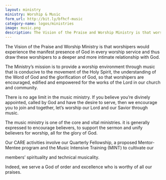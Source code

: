 ```yaml
---
layout: ministry
ministry: Worship & Music
form_url: http://bit.ly/bfhcf-music
category-name: logos/ministries
image: music.png
description: The Vision of the Praise and Worship Ministry is that worshipers would experience the manifest presence of God in every worship service and thus draw these worshipers to a deeper and more intimate relationship with God.
---
```

 
The Vision of the Praise and Worship Ministry is that worshipers would
experience the manifest presence of God in every worship service and thus
draw these worshipers to a deeper and more intimate relationship with God.

The Ministry’s mission is to provide a worship environment through music that
is conducive to the movement of the Holy Spirit, the understanding of the
Word of God and the glorification of God, so that worshipers are encouraged,
edified and empowered for the works of the Lord in our church and community.

There is no age limit in the music ministry. If you believe you’re divinely
appointed, called by God and have the desire to serve, then we encourage
you to join and together, let’s worship our Lord and our Savior through music.

The music ministry is one of the core and vital ministries. it is generally
expressed to encourage believers, to support the sermon and unify believers
for worship, all for the glory of God.

Our CARE activities involve our Quarterly Fellowship, a proposed Mentor-
Mentee program and the Music Intensive Training (MINT) to cultivate our

members’ spirituality and technical musicality.

Indeed, we serve a God of order and excellence who is worthy of all our praises.
